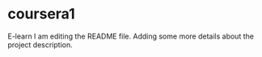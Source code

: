 # coursera1
E-learn
I am editing the README file. Adding some more details about the project description.
